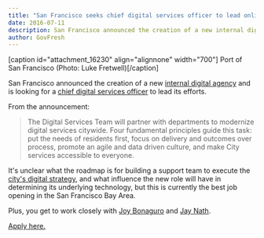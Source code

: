 ```yaml
---
title: "San Francisco seeks chief digital services officer to lead online strategy, execution"
date: 2016-07-11
description: San Francisco announced the creation of a new internal digital agency and is looking for a chief digital services officer to lead its efforts.
author: GovFresh
---
```


[caption id="attachment_16230" align="alignnone" width="700"] Port of San Francisco (Photo: Luke Fretwell)[/caption]

San Francisco announced the creation of a new <a href="http://digitalservices.sfgov.org/">internal digital agency</a> and is looking for a <a href="http://digitalservices.sfgov.org/CDSO.html">chief digital services officer</a> to lead its efforts.

From the announcement:

<blockquote>The Digital Services Team will partner with departments to modernize digital services citywide. Four fundamental principles guide this task: put the needs of residents first, focus on delivery and outcomes over process, promote an agile and data driven culture, and make City services accessible to everyone.
</blockquote>

It's unclear what the roadmap is for building a support team to execute the <a href="http://digitalservices.sfgov.org/assets/SF_DigitalServiceStrategy.pdf">city's digital strategy</a>, and what influence the new role will have in determining its underlying technology, but this is currently the best job opening in the San Francisco Bay Area. 

Plus, you get to work closely with <a href="https://www.linkedin.com/in/joybonaguro">Joy Bonaguro</a> and <a href="https://www.linkedin.com/in/jaynath">Jay Nath</a>.

<a href="http://digitalservices.sfgov.org/CDSO.html">Apply here.</a>

